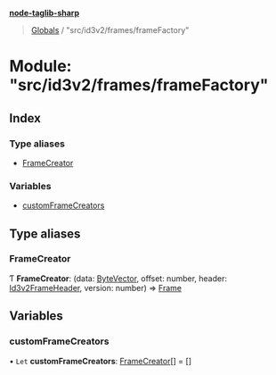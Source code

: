 **[node-taglib-sharp](../README.md)**

> [Globals](../globals.md) / "src/id3v2/frames/frameFactory"

# Module: "src/id3v2/frames/frameFactory"

## Index

### Type aliases

* [FrameCreator](_src_id3v2_frames_framefactory_.md#framecreator)

### Variables

* [customFrameCreators](_src_id3v2_frames_framefactory_.md#customframecreators)

## Type aliases

### FrameCreator

Ƭ  **FrameCreator**: (data: [ByteVector](../classes/_src_bytevector_.bytevector.md), offset: number, header: [Id3v2FrameHeader](../classes/_src_id3v2_frames_frameheader_.id3v2frameheader.md), version: number) => [Frame](../classes/_src_id3v2_frames_frame_.frame.md)

## Variables

### customFrameCreators

• `Let` **customFrameCreators**: [FrameCreator](_src_id3v2_frames_framefactory_.md#framecreator)[] = []
